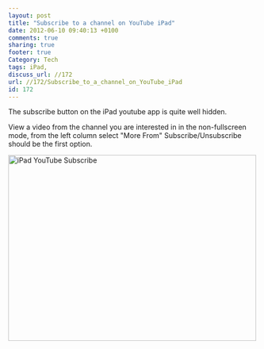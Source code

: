```yaml
---
layout: post
title: "Subscribe to a channel on YouTube iPad"
date: 2012-06-10 09:40:13 +0100 
comments: true
sharing: true
footer: true
Category: Tech
tags: iPad,
discuss_url: //172
url: //172/Subscribe_to_a_channel_on_YouTube_iPad
id: 172
---
```

The subscribe button on the iPad youtube app is quite well hidden.

View a video from the channel you are interested in in the non-fullscreen mode, from the left column select "More From" Subscribe/Unsubscribe should be the first option.

<a href="http://www.flickr.com/photos/morgan_prior/7357055670/" title="iPad YouTube Subscribe by munky morgy, on Flickr"><img src="http://farm8.staticflickr.com/7226/7357055670_3b8706d846.jpg" width="500" height="375" alt="iPad YouTube Subscribe"></a>
